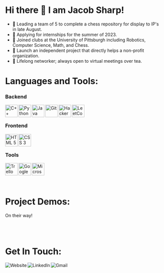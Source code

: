 # Hi there 👋 I am Jacob Sharp!

- 🌱 Leading a team of 5 to complete a chess repository for display to IP's in late August.
- 🔭 Applying for internships for the summer of 2023.
- 👯 Joined clubs at the University of Pittsburgh including Robotics, Computer Science, Math, and Chess.
- 🤔 Launch an independent project that directly helps a non-profit organization.
- 💬 Lifelong networker; always open to virtual meetings over tea.

# Languages and Tools:
### Backend
<img align="left" height=40 width=40 src="https://ico.vercel.app/cplusplus/add" alt="C++"/>
<img align="left" height=40 width=40 src="https://ico.vercel.app/python/add" alt="Python"/>
<img align="left" height=40 width=40 src="https://www.shareicon.net/data/512x512/2015/09/18/102870_java_512x512.png" alt="Java"/>
<img align="left" height=40 width=40 src="https://ico.vercel.app/git/add" alt="Git"/>
<img align="left" height=40 width=40 src="https://ico.vercel.app/hackerrank/add" alt="HackerRank"/>
<img align="left" height=40 width=40 src="https://ico.vercel.app/leetcode/add" alt="LeetCode"/>
<br/><br/>

### Frontend
<img align="left" height=40 width=40 src="https://ico.vercel.app/html5/add" alt="HTML 5"/>
<img align="left" height=40 width=40 src="https://ico.vercel.app/css3/add" alt="CSS 3"/>
<br/><br/>

### Tools
<img align="left" height=40 width=40 src="https://ico.vercel.app/trello/add" alt="Trello"/>
<img align="left" height=40 width=40 src="https://ico.vercel.app/googlecolab/add" alt="Google Colab"/>
<img align="left" height=40 width=40 src="https://ico.vercel.app/microsoftoffice/add" alt="Microsoft Office"/>
<br/><br/><br/><br/>

# Project Demos:
On their way!
<br/><br/><br/><br/>

# Get In Touch:
[<img align="left" src="https://img.shields.io/badge/Website-AAAAAA?style=for-the-badge&logo=Website&logoColor=blue" alt="Website" />][Portfolio]
[<img align="left" src="https://img.shields.io/badge/LinkedIn-ADDDDD?style=for-the-badge&logo=LinkedIn&logoColor=blue" alt="LinkedIn" />][LinkedIn]
[<img align="left" src="https://img.shields.io/badge/Gmail-FFCCCB?style=for-the-badge&logo=Gmail&logoColor=blue" alt="Gmail" />][Email]

[LinkedIn]: https://www.linkedin.com/in/jacob-w-sharp/
[Portfolio]: http://www.jwsharp.com
[Email]: mailto:jws146@pitt.edu
